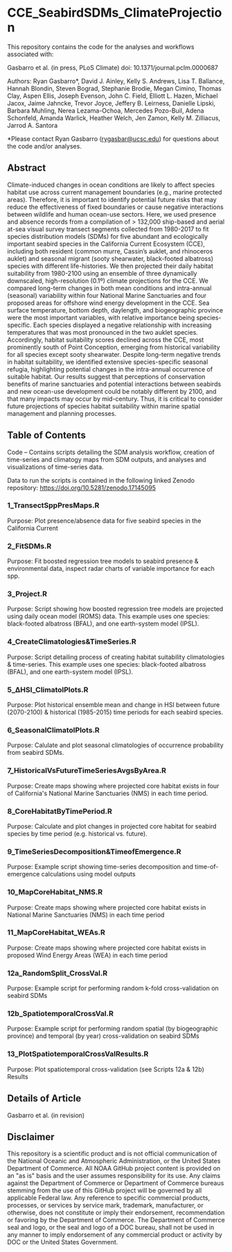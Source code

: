 # CCE_SeabirdSDMs_ClimateProjection

This repository contains the code for the analyses and workflows associated with:

Gasbarro et al. (in press, PLoS Climate)
doi: 10.1371/journal.pclm.0000687

Authors:
Ryan Gasbarro*, David J. Ainley, Kelly S. Andrews, Lisa T. Ballance, Hannah Blondin, Steven Bograd, Stephanie Brodie, Megan Cimino, Thomas Clay, Aspen Ellis, Joseph Evenson, John C. Field, Elliott L. Hazen, Michael Jacox, Jaime Jahncke, Trevor Joyce, Jeffery B. Leirness, Danielle Lipski, Barbara Muhling, Nerea Lezama-Ochoa, Mercedes Pozo-Buil, Adena Schonfeld, Amanda Warlick, Heather Welch, Jen Zamon, Kelly M. Zilliacus, Jarrod A. Santora

*Please contact Ryan Gasbarro (rygasbar@ucsc.edu) for questions about the code and/or analyses.

## Abstract
Climate-induced changes in ocean conditions are likely to affect species habitat use across current management boundaries (e.g., marine protected areas). Therefore, it is important to identify potential future risks that may reduce the effectiveness of fixed boundaries or cause negative interactions between wildlife and human ocean-use sectors. Here, we used presence and absence records from a compilation of > 132,000 ship-based and aerial at-sea visual survey transect segments collected from 1980-2017 to fit species distribution models (SDMs) for five abundant and ecologically important seabird species in the California Current Ecosystem (CCE), including both resident (common murre, Cassin’s auklet, and rhinoceros auklet) and seasonal migrant (sooty shearwater, black-footed albatross) species with different life-histories. We then projected their daily habitat suitability from 1980-2100 using an ensemble of three dynamically downscaled, high-resolution (0.1º) climate projections for the CCE. We compared long-term changes in both mean conditions and intra-annual (seasonal) variability within four National Marine Sanctuaries and four proposed areas for offshore wind energy development in the CCE. Sea surface temperature, bottom depth, daylength, and biogeographic province were the most important variables, with relative importance being species-specific. Each species displayed a negative relationship with increasing temperatures that was most pronounced in the two auklet species. Accordingly, habitat suitability scores declined across the CCE, most prominently south of Point Conception, emerging from historical variability for all species except sooty shearwater. Despite long-term negative trends in habitat suitability, we identified extensive species-specific seasonal refugia, highlighting potential changes in the intra-annual occurrence of suitable habitat. Our results suggest that perceptions of conservation benefits of marine sanctuaries and potential interactions between seabirds and new ocean-use development could be notably different by 2100, and that many impacts may occur by mid-century. Thus, it is critical to consider future projections of species habitat suitability within marine spatial management and planning processes.


## Table of Contents
Code – Contains scripts detailing the SDM analysis workflow, creation of time-series and climatogy maps from SDM outputs, and analyses and visualizations of time-series data. 

Data to run the scripts is contained in the following linked Zenodo repository:
https://doi.org/10.5281/zenodo.17145095

### 1_TransectSppPresMaps.R                    
Purpose: Plot presence/absence data for five seabird species in the California Current

### 2_FitSDMs.R    
Purpose: Fit boosted regression tree models to seabird presence & environmental data, inspect radar charts of variable importance for each spp.

### 3_Project.R                                
Purpose: Script showing how boosted regression tree models are projected using daily ocean model (ROMS) data. This example uses one species: black-footed albatross (BFAL), and one earth-system model (IPSL).

### 4_CreateClimatologies&TimeSeries.R         
Purpose: Script detailing process of creating habitat suitability climatologies & time-series. This example uses one species: black-footed albatross (BFAL), and one earth-system model (IPSL).

### 5_∆HSI_ClimatolPlots.R                     
Purpose: Plot historical ensemble mean and change in HSI between future (2070-2100) & historical (1985-2015) time periods for each seabird species.

### 6_SeasonalClimatolPlots.R                 
Purpose: Calulate and plot seasonal climatologies of occurrence probability from seabird SDMs.

### 7_HistoricalVsFutureTimeSeriesAvgsByArea.R 
Purpose: Create maps showing where projected core habitat exists in four of California's National Marine Sanctuaries (NMS) in each time period. 

### 8_CoreHabitatByTimePeriod.R                
Purpose: Calculate and plot changes in projected core habitat for seabird species by time period (e.g. historical vs. future).

### 9_TimeSeriesDecomposition&TimeofEmergence.R
Purpose: Example script showing time-series decomposition and time-of-emergence calculations using  model outputs

### 10_MapCoreHabitat_NMS.R                    
Purpose: Create maps showing where projected core habitat exists in National Marine Sanctuaries (NMS) in each time period

### 11_MapCoreHabitat_WEAs.R  
Purpose: Create maps showing where projected core habitat exists in proposed Wind Energy Areas (WEA) in each time period

### 12a_RandomSplit_CrossVal.R
Purpose: Example script for performing random k-fold cross-validation on seabird SDMs

### 12b_SpatiotemporalCrossVal.R
Purpose: Example script for performing random spatial (by biogeographic province) and temporal (by year) cross-validation on seabird SDMs

### 13_PlotSpatiotemporalCrossValResults.R
Purpose: Plot spatiotemporal cross-validation (see Scripts 12a & 12b) Results

## Details of Article
Gasbarro et al. (in revision)

## Disclaimer
This repository is a scientific product and is not official communication of the National Oceanic and Atmospheric Administration, or the United States Department of Commerce. All NOAA GitHub project content is provided on an "as is" basis and the user assumes responsibility for its use. Any claims against the Department of Commerce or Department of Commerce bureaus stemming from the use of this GitHub project will be governed by all applicable Federal law. Any reference to specific commercial products, processes, or services by service mark, trademark, manufacturer, or otherwise, does not constitute or imply their endorsement, recommendation or favoring by the Department of Commerce. The Department of Commerce seal and logo, or the seal and logo of a DOC bureau, shall not be used in any manner to imply endorsement of any commercial product or activity by DOC or the United States Government.
